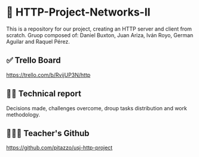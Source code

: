 # 📘 HTTP-Project-Networks-II
This is a repository for our project, creating an HTTP server and client from scratch. 
Gruop composed of: Daniel Buxton, Juan Ariza, Iván Royo, German Aguilar and Raquel Pérez.

## ✅ Trello Board
https://trello.com/b/RvijUP3N/http

## ✍🏻 Technical report 
Decisions made, challenges overcome, droup tasks distribution and work methodology.

## 🧑🏻‍🦱 Teacher's Github
https://github.com/pitazzo/usj-http-project
